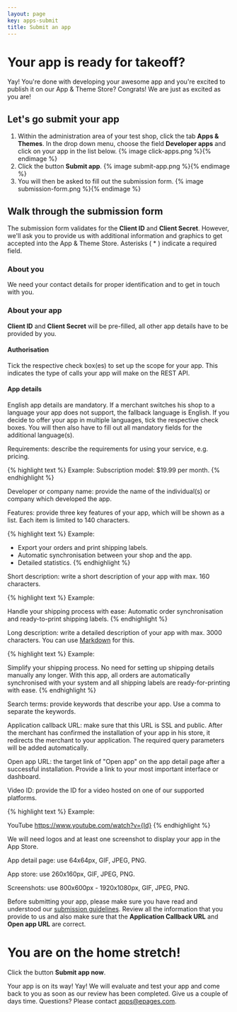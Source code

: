 ```yaml
---
layout: page
key: apps-submit
title: Submit an app
---
```


# Your app is ready for takeoff?

Yay! You're done with developing your awesome app and you're excited to publish it on our App & Theme Store?
Congrats!
We are just as excited as you are!

## Let's go submit your app

1. Within the administration area of your test shop, click the tab **Apps & Themes**.
In the drop down menu, choose the field **Developer apps** and click on your app in the list below.
    {% image click-apps.png %}{% endimage %}
2. Click the button **Submit app**.
    {% image submit-app.png %}{% endimage %}
3. You will then be asked to fill out the submission form.
    {% image submission-form.png %}{% endimage %}

## Walk through the submission form

The submission form validates for the **Client ID** and **Client Secret**.
However, we'll ask you to provide us with additional information and graphics to get accepted into the App & Theme Store.
Asterisks ( * ) indicate a required field.

### About you

We need your contact details for proper identification and to get in touch with you.

### About your app

**Client ID** and **Client Secret** will be pre-filled, all other app details have to be provided by you.

#### Authorisation

Tick the respective check box(es) to set up the scope for your app.
This indicates the type of calls your app will make on the REST API.

#### App details

English app details are mandatory.
If a merchant switches his shop to a language your app does not support, the fallback language is English.
If you decide to offer your app in multiple languages, tick the respective check boxes.
You will then also have to fill out all mandatory fields for the additional language(s).

Requirements: describe the requirements for using your service, e.g. pricing.

{% highlight text %}
Example: Subscription model: $19.99 per month.
{% endhighlight %}

Developer or company name: provide the name of the individual(s) or company which developed the app.

Features: provide three key features of your app, which will be shown as a list.
Each item is limited to 140 characters.

{% highlight text %}
Example:

- Export your orders and print shipping labels.
- Automatic synchronisation between your shop and the app.
- Detailed statistics.
{% endhighlight %}

Short description: write a short description of your app with max. 160 characters.

{% highlight text %}
Example:

Handle your shipping process with ease:
Automatic order synchronisation and ready-to-print shipping labels.
{% endhighlight %}

Long description: write a detailed description of your app with max. 3000 characters.
You can use [Markdown][markdown] for this.

{% highlight text %}
Example:

Simplify your shipping process.
No need for setting up shipping details manually any longer.
With this app, all orders are automatically synchronised with your system
and all shipping labels are ready-for-printing with ease.
{% endhighlight %}

Search terms: provide keywords that describe your app.
Use a comma to separate the keywords.

Application callback URL: make sure that this URL is SSL and public.
After the merchant has confirmed the installation of your app in his store, it redirects the merchant to your application.
The required query parameters will be added automatically.

Open app URL: the target link of "Open app" on the app detail page after a successful installation.
Provide a link to your most important interface or dashboard.

Video ID: provide the ID for a video hosted on one of our supported platforms.

{% highlight text %}
Example:

YouTube
https://www.youtube.com/watch?v={Id}
{% endhighlight %}

We will need logos and at least one screenshot to display your app in the App Store.

App detail page: use 64x64px, GIF, JPEG, PNG.

App store: use 260x160px, GIF, JPEG, PNG.

Screenshots: use 800x600px - 1920x1080px, GIF, JPEG, PNG.

Before submitting your app, please make sure you have read and understood our [submission guidelines](page:apps-submit-guide).
Review all the information that you provide to us and also make sure that the **Application Callback URL** and **Open app URL** are correct.

# You are on the home stretch!

Click the button **Submit app now**.

Your app is on its way! Yay! We will evaluate and test your app and come back to you as soon as our review has been completed.
Give us a couple of days time.
Questions? Please contact [apps@epages.com](mailto:apps@epages.com).


[markdown]: http://daringfireball.net/projects/markdown/syntax "Markdown Syntax"
